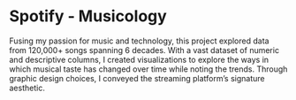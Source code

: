 # Spotify - Musicology
Fusing my passion for music and technology, this project explored data from 120,000+ songs spanning 6 decades. With a vast dataset of numeric and descriptive columns, I created visualizations to explore the ways in which musical taste has changed over time while noting the trends. Through graphic design choices, I conveyed the streaming platform’s signature aesthetic.
